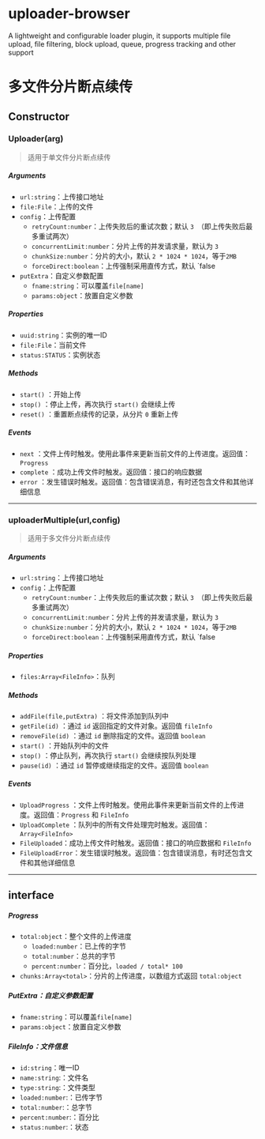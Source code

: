 # uploader-browser
A lightweight and configurable loader plugin, it supports multiple file upload, file filtering, block upload, queue, progress tracking and other support

# 多文件分片断点续传

## Constructor

### Uploader(arg)

> 适用于单文件分片断点续传

##### Arguments

- `url:string`：上传接口地址
- `file:File`：上传的文件
- `config`：上传配置
  - `retryCount:number`：上传失败后的重试次数；默认 `3 `（即上传失败后最多重试两次）
  - `concurrentLimit:number`：分片上传的并发请求量，默认为 `3` 
  - `chunkSize:number`：分片的大小，默认 `2 * 1024 * 1024`，等于`2MB`
  - `forceDirect:boolean`：上传强制采用直传方式，默认 `false
- `putExtra`：自定义参数配置
  - `fname:string`：可以覆盖`file[name]`
  - `params:object`：放置自定义参数

##### Properties

- `uuid:string`：实例的唯一ID
- `file:File`：当前文件
- `status:STATUS`：实例状态


##### Methods

- `start()` ：开始上传
- `stop()` ：停止上传，再次执行 `start()` 会继续上传
- `reset()` ：重置断点续传的记录，从分片 `0` 重新上传

##### Events

- `next` ：文件上传时触发。使用此事件来更新当前文件的上传进度。返回值：`Progress`
- `complete` ：成功上传文件时触发。返回值：接口的响应数据
- `error` ：发生错误时触发。返回值：包含错误消息，有时还包含文件和其他详细信息

---

### uploaderMultiple(url,config)

> 适用于多文件分片断点续传

##### Arguments

- `url:string`：上传接口地址
- `config`：上传配置
  - `retryCount:number`：上传失败后的重试次数；默认 `3 `（即上传失败后最多重试两次）
  - `concurrentLimit:number`：分片上传的并发请求量，默认为 `3` 
  - `chunkSize:number`：分片的大小，默认 `2 * 1024 * 1024`，等于`2MB`
  - `forceDirect:boolean`：上传强制采用直传方式，默认 `false

##### Properties

- `files:Array<FileInfo>`：队列

##### Methods

- `addFile(file,putExtra)` ：将文件添加到队列中  
- `getFile(id)` ：通过 `id` 返回指定的文件对象。返回值 `fileInfo`
- `removeFile(id)` ：通过 `id` 删除指定的文件。返回值 `boolean`
- `start()` ：开始队列中的文件
- `stop()` ：停止队列，再次执行 `start()` 会继续按队列处理
- `pause(id)` ：通过 `id` 暂停或继续指定的文件。返回值 `boolean`

##### Events

- `UploadProgress` ：文件上传时触发。使用此事件来更新当前文件的上传进度。返回值：`Progress` 和 `FileInfo`
- `UploadComplete` ：队列中的所有文件处理完时触发。返回值：`Array<FileInfo>`
- `FileUploaded`：成功上传文件时触发。返回值：接口的响应数据和 `FileInfo`
- `FileUploadError`：发生错误时触发。返回值：包含错误消息，有时还包含文件和其他详细信息

---


## interface

##### Progress

- `total:object`：整个文件的上传进度
  - `loaded:number`：已上传的字节
  - `total:number`：总共的字节
  - `percent:number`：百分比，`loaded / total* 100`
- `chunks:Array<total>`：分片的上传进度，以数组方式返回 `total:object` 

##### PutExtra：自定义参数配置

- `fname:string`：可以覆盖`file[name]`
- `params:object`：放置自定义参数

##### FileInfo：文件信息

   - `id:string`：唯一ID
   - `name:string`:：文件名
   - `type:string`:：文件类型
   - `loaded:number`:：已传字节
   - `total:number`:：总字节
   - `percent:number`:：百分比
   - `status:number`:：状态
